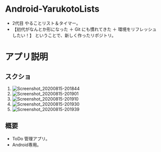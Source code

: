 # Android-YarukotoLists
- 2代目 やることリスト＆タイマー。
- 【初代がなんとか形になった ＋ Git にも慣れてきた ＋ 環境をリフレッシュしたい！】 ということで、新しく作ったリポジトリ。

# アプリ説明
## スクショ
1. ![Screenshot_20200815-201844](https://user-images.githubusercontent.com/30644006/90317397-2b09af00-df64-11ea-8fb6-4b38a8dc4b5d.png)
2. ![Screenshot_20200815-201901](https://user-images.githubusercontent.com/30644006/90317400-2e9d3600-df64-11ea-841b-6f1fc1a38579.png)
3. ![Screenshot_20200815-201910](https://user-images.githubusercontent.com/30644006/90317401-2f35cc80-df64-11ea-830d-817f93a7703d.png)
4. ![Screenshot_20200815-201930](https://user-images.githubusercontent.com/30644006/90317402-2fce6300-df64-11ea-81d5-652a75b4d59d.png)
5. ![Screenshot_20200815-201939](https://user-images.githubusercontent.com/30644006/90317403-2fce6300-df64-11ea-8d86-b0301af4e50d.png)


## 概要
- ToDo 管理アプリ。
- Android専用。


